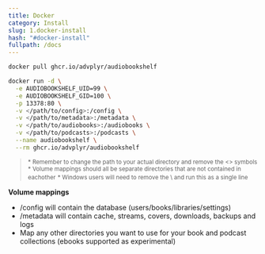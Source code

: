 ```yaml
---
title: Docker
category: Install
slug: 1.docker-install
hash: "#docker-install"
fullpath: /docs
---
```


```bash
docker pull ghcr.io/advplyr/audiobookshelf

docker run -d \
  -e AUDIOBOOKSHELF_UID=99 \
  -e AUDIOBOOKSHELF_GID=100 \
  -p 13378:80 \
  -v </path/to/config>:/config \
  -v </path/to/metadata>:/metadata \
  -v </path/to/audiobooks>:/audiobooks \
  -v </path/to/podcasts>:/podcasts \
  --name audiobookshelf \
  --rm ghcr.io/advplyr/audiobookshelf
```

  > 
  > <small class="text-error block">\* Remember to change the path to your actual directory and remove the <> symbols</small>
  > <small class="text-error block">\* Volume mappings should all be separate directories that are not contained in eachother</small>
  > <small class="text-error block">\* Windows users will need to remove the \ and run this as a single line</small>
  > 

**Volume mappings**
- /config will contain the database (users/books/libraries/settings)
- /metadata will contain cache, streams, covers, downloads, backups and logs
- Map any other directories you want to use for your book and podcast collections (ebooks supported as experimental)

